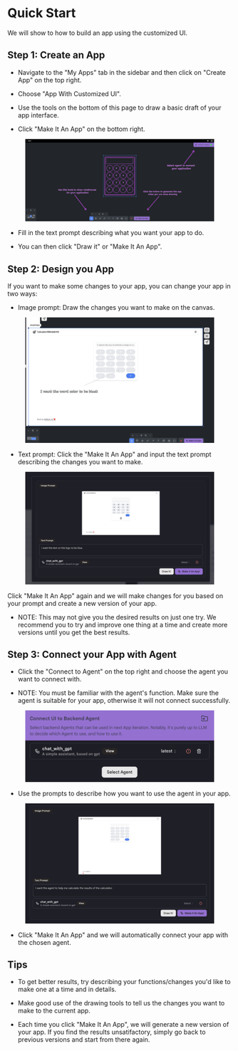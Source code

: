 # Quick Start

We will show to how to build an app using the customized UI.

## Step 1: Create an App

* Navigate to the "My Apps" tab in the sidebar and then click on "Create App" on the top right.

* Choose "App With Customized UI".

* Use the tools on the bottom of this page to draw a basic draft of your app interface.

* Click "Make It An App" on the bottom right.

<figure><img src="../../images/cui-welcome.png"></figure>

* Fill in the text prompt describing what you want your app to do.

* You can then click "Draw it" or "Make It An App".


## Step 2: Design you App

If you want to make some changes to your app, you can change your app in two ways:

* Image prompt: Draw the changes you want to make on the canvas.

<figure><img src="../../images/image-prompt.png"/></figure>

* Text prompt: Click the "Make It An App" and input the text prompt describing the changes you want to make.

<figure><img src="../../images/text-prompt.png"></figure>

Click "Make It An App" again and we will make changes for you based on your prompt and create a new version of your app.

* NOTE: This may not give you the desired results on just one try. We recommend you to try and improve one thing at a time and create more versions until you get the best results.

## Step 3: Connect your App with Agent

* Click the "Connect to Agent" on the top right and choose the agent you want to connect with.

* NOTE: You must be familiar with the agent's function. Make sure the agent is suitable for your app, otherwise it will not connect successfully.

<figure><img src="../../images/connect.png"></figure>

* Use the prompts to describe how you want to use the agent in your app. 

<figure><img src="../../images/connect-describe.png"></figure>

* Click "Make It An App" and we will automatically connect your app with the chosen agent.

## Tips

* To get better results, try describing your functions/changes you'd like to make one at a time and in details.

* Make good use of the drawing tools to tell us the changes you want to make to the current app.

* Each time you click "Make It An App", we will generate a new version of your app. If you find the results unsatifactory, simply go back to previous versions and start from there again.